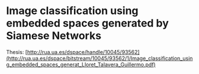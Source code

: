# Image classification using embedded spaces generated by Siamese Networks
Thesis: [http://rua.ua.es/dspace/handle/10045/93562](http://rua.ua.es/dspace/bitstream/10045/93562/1/Image_classification_using_embedded_spaces_generat_Lloret_Talavera_Guillermo.pdf)
